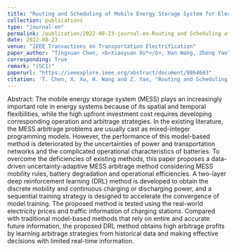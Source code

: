 ```yaml
---
title: "Routing and Scheduling of Mobile Energy Storage System for Electricity Arbitrage Based on Two-layer Deep Reinforcement Learning"
collection: publications
type: "journal-en"
permalink: /publication/2022-08-23-journal-en-Routing and Scheduling of Mobile Energy Storage System for Electricity Arbitrage Based on Two-layer Deep Reinforcement Learning
date: 2022-08-23
venue: "IEEE Transactions on Transportation Electrification"
paper_author: "Tingxuan Chen, <b>Xiaoyuan Xu*</b>, Han Wang, Zheng Yan"
corresponding: True
remark: "(SCI)"
paperurl: "https://ieeexplore.ieee.org/abstract/document/9864603"
citation: 'T. Chen, X. Xu, H. Wang and Z. Yan, "Routing and Scheduling of Mobile Energy Storage System for Electricity Arbitrage Based on Two-layer Deep Reinforcement Learning," <i>IEEE Transactions on Transportation Electrification</i>, vol. 9, no. 1, pp. 1087-1102, March 2023.'
---
```


Abstract:
The mobile energy storage system (MESS) plays an increasingly important role in energy systems because of its spatial and temporal flexibilities, while the high upfront investment cost requires developing corresponding operation and arbitrage strategies. In the existing literature, the MESS arbitrage problems are usually cast as mixed-integer programming models. However, the performance of this model-based method is deteriorated by the uncertainties of power and transportation networks and the complicated operational characteristics of batteries. To overcome the deficiencies of existing methods, this paper proposes a data-driven uncertainty-adaptive MESS arbitrage method considering MESS mobility rules, battery degradation and operational efficiencies. A two-layer deep reinforcement learning (DRL) method is developed to obtain the discrete mobility and continuous charging or discharging power, and a sequential training strategy is designed to accelerate the convergence of model training. The proposed method is tested using the real-world electricity prices and traffic information of charging stations. Compared with traditional model-based methods that rely on entire and accurate future information, the proposed DRL method obtains high arbitrage profits by learning arbitrage strategies from historical data and making effective decisions with limited real-time information.